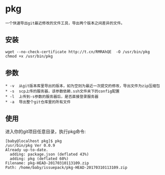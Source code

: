 # pkg

    一个快速导出git最近修改的文件工具，导出两个版本之间差异的文件。

## 安装

```
wget --no-check-certificate http://t.cn/RMRAhQE  -O /usr/bin/pkg
chmod +x /usr/bin/pkg
```

## 参数
    * -v  从git版本库里导出的版本，如为空则为最近一次提交的修改，导出文件为zip压缩包
    * -s  scp上传的服务器，该参数依赖.ssh文件夹下的config配置
    * -l  上传到-s参数的服务器后，是否直接登录服务器
    * -a  导出整个git仓库里的所有文件

## 使用
进入你的git项目任意目录，执行pkg命令:
```shell
[baby@localhost pkg]$ pkg
/usr/bin/pkg Ver 0.0.9
Already up-to-date.
  adding: package.json (deflated 43%)
  adding: pkg (deflated 60%)
Filename: pkg-HEAD-20170310113109.zip
Path: /home/baby/issuepack/pkg-HEAD-20170310113109.zip
```
